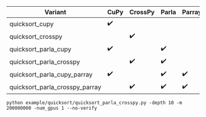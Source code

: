 | Variant                           | CuPy                  | CrossPy               | Parla                 | Parray                | Working?                  |
| --------------------------------- | --------------------- | --------------------- | --------------------- | --------------------- | ------------------------- |
| quicksort_cupy                    | :heavy_check_mark:    |                       |                       |                       | :white_check_mark:        |
| quicksort_crosspy                 |                       | :heavy_check_mark:    |                       |                       | :white_check_mark:        |
| quicksort_parla_cupy              | :heavy_check_mark:    |                       | :heavy_check_mark:    |                       | :white_check_mark:        |
| quicksort_parla_crosspy           |                       | :heavy_check_mark:    | :heavy_check_mark:    |                       | :white_check_mark:        |
| quicksort_parla_cupy_parray       | :heavy_check_mark:    |                       | :heavy_check_mark:    | :heavy_check_mark:    | :x:                       |
| quicksort_parla_crosspy_parray    |                       | :heavy_check_mark:    | :heavy_check_mark:    | :heavy_check_mark:    | :x:                       |

```
python example/quicksort/quicksort_parla_crosspy.py -depth 10 -m 200000000 -num_gpus 1 --no-verify
```